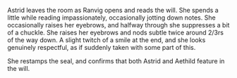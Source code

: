 Astrid leaves the room as Ranvig opens and reads the will. She spends a little while reading impassionately, occasionally jotting down notes. She occasionally raises her eyebrows, and halfway through she suppresses a bit of a chuckle. She raises her eyebrows and nods subtle twice around 2/3rs of the way down. A slight twitch of a smile at the end, and she looks genuinely respectful, as if suddenly taken with some part of this. 

She restamps the seal, and confirms that both Astrid and Aethild feature in the will.